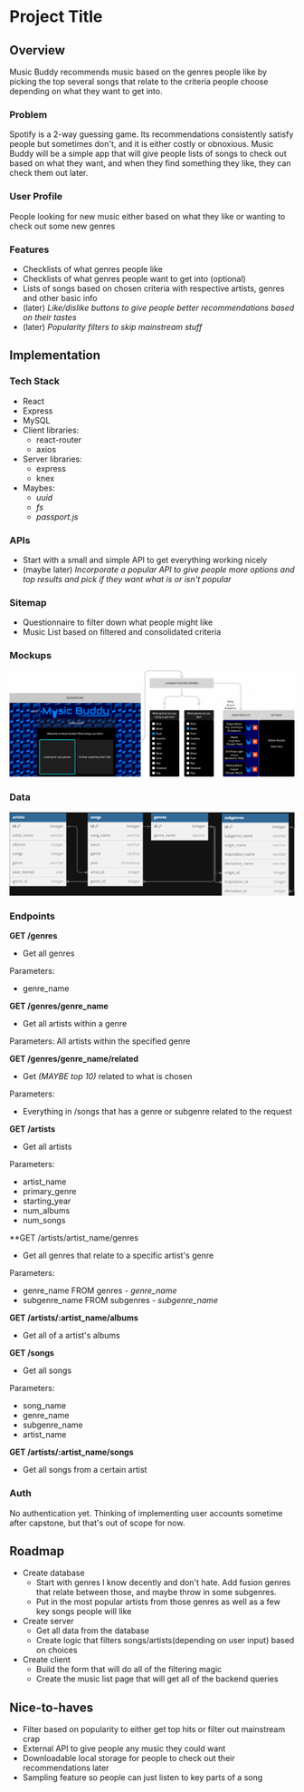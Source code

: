 # Project Title

## Overview

Music Buddy recommends music based on the genres people like by picking the top several songs that relate to the criteria people choose depending on what they want to get into.

### Problem

Spotify is a 2-way guessing game. Its recommendations consistently satisfy people but sometimes don't, and it is either costly or obnoxious. Music Buddy will be a simple app that will give people lists of songs to check out based on what they want, and when they find something they like, they can check them out later.

### User Profile

People looking for new music either based on what they like or wanting to check out some new genres

### Features

- Checklists of what genres people like
- Checklists of what genres people want to get into (optional)
- Lists of songs based on chosen criteria with respective artists, genres and other basic info
- (later) *Like/dislike buttons to give people better recommendations based on their tastes*
- (later) *Popularity filters to skip mainstream stuff*

## Implementation

### Tech Stack

- React
- Express
- MySQL
- Client libraries:
    - react-router
    - axios
- Server libraries:
    - express
    - knex
- Maybes:
    - *uuid*
    - *fs*
    - *passport.js*

### APIs

- Start with a small and simple API to get everything working nicely
- (maybe later) *Incorporate a popular API to give people more options and top results and pick if they want what is or isn't popular*

### Sitemap

- Questionnaire to filter down what people might like
- Music List based on filtered and consolidated criteria

### Mockups

![](frontend_mockup.png)

### Data

![](db_mockup.png)

### Endpoints

**GET /genres**
- Get all genres

Parameters:
- genre_name

**GET /genres/genre_name**
- Get all artists within a genre

Parameters:
All artists within the specified genre

**GET /genres/genre_name/related**
- Get *(MAYBE top 10)* related to what is chosen

Parameters:
- Everything in /songs that has a genre or subgenre related to the request

**GET /artists**
- Get all artists

Parameters:
- artist_name
- primary_genre
- starting_year
- num_albums
- num_songs

**GET /artists/artist_name/genres
- Get all genres that relate to a specific artist's genre

Parameters:
- genre_name FROM genres
*- genre_name*
- subgenre_name FROM subgenres
*- subgenre_name*

**GET /artists/:artist_name/albums**
- Get all of a artist's albums

**GET /songs**
- Get all songs

Parameters:
- song_name
- genre_name
- subgenre_name
- artist_name

**GET /artists/:artist_name/songs**
- Get all songs from a certain artist

### Auth

No authentication yet. Thinking of implementing user accounts sometime after capstone, but that's out of scope for now.

## Roadmap

- Create database
    - Start with genres I know decently and don't hate. Add fusion genres that relate between those, and maybe throw in some subgenres.
    - Put in the most popular artists from those genres as well as a few key songs people will like
- Create server
    - Get all data from the database
    - Create logic that filters songs/artists(depending on user input) based on choices
- Create client
    - Build the form that will do all of the filtering magic
    - Create the music list page that will get all of the backend queries

## Nice-to-haves

- Filter based on popularity to either get top hits or filter out mainstream crap
- External API to give people any music they could want
- Downloadable local storage for people to check out their recommendations later
- Sampling feature so people can just listen to key parts of a song